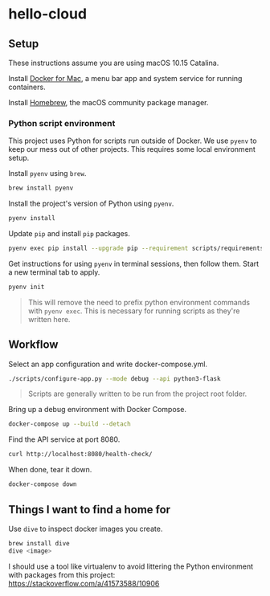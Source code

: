 # hello-cloud

## Setup

These instructions assume you are using macOS 10.15 Catalina.

Install [Docker for Mac](
    https://hub.docker.com/editions/community/docker-ce-desktop-mac/
), a menu bar app and system service for running containers.

Install [Homebrew](https://brew.sh), the macOS community package manager.

### Python script environment

This project uses Python for scripts run outside of Docker.
We use `pyenv` to keep our mess out of other projects.
This requires some local environment setup.

Install `pyenv` using `brew`.

```bash
brew install pyenv
```

Install the project's version of Python using `pyenv`.

```bash
pyenv install
```

Update `pip` and install `pip` packages.

```bash
pyenv exec pip install --upgrade pip --requirement scripts/requirements.txt
```

Get instructions for using `pyenv` in terminal sessions, then follow them.
Start a new terminal tab to apply.

```bash
pyenv init
```

> This will remove the need to prefix python environment commands with
> `pyenv exec`. This is necessary for running scripts as they're written here.

## Workflow

Select an app configuration and write docker-compose.yml.

```bash
./scripts/configure-app.py --mode debug --api python3-flask
```

> Scripts are generally written to be run from the project root folder.

Bring up a debug environment with Docker Compose.

```bash
docker-compose up --build --detach
```

Find the API service at port 8080.

```bash
curl http://localhost:8080/health-check/
```

When done, tear it down.

```bash
docker-compose down
```

## Things I want to find a home for

Use `dive` to inspect docker images you create.

```bash
brew install dive
dive <image>
```

I should use a tool like virtualenv to avoid littering the Python environment
with packages from this project: https://stackoverflow.com/a/41573588/10906


